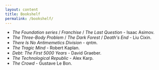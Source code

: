```yaml
---
layout: content
title: Bookshelf
permalink: /bookshelf/
---
```


- *The Foundation series* / *Franchise* / *The Last Question* - Isaac Asimov.
- *The Three-Body Problem* / *The Dark Forest* / *Death's End* - Liu Cixin.
- *There Is No Antimemetics Division* - qntm.
- *The Tragic Mind* - Robert Kaplan.
- *Debt: The First 5000 Years* - David Graeber.
- *The Technological Republic* - Alex Karp.
- *The Crowd* - Gustave Le Bon.
